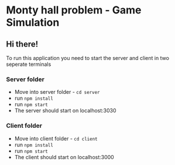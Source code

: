 # Monty hall problem - Game Simulation 

## Hi there! 
To run this application you need to start the server and client in two seperate terminals

### Server folder
- Move into server folder - `cd server`
- run `npm install`
- run `npm start`
- The server should start on localhost:3030

### Client folder
- Move into client folder - `cd client`
- run `npm install`
- run `npm start`
- The client should start on localhost:3000